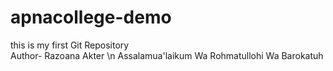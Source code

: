 # apnacollege-demo
this is my first Git Repository
<br>
Author- Razoana Akter
\n
Assalamua'laikum Wa Rohmatullohi Wa Barokatuh

